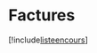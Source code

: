 # Factures

[!include[listeencours](factures.listeencours.autogen.md)]



















































































































































